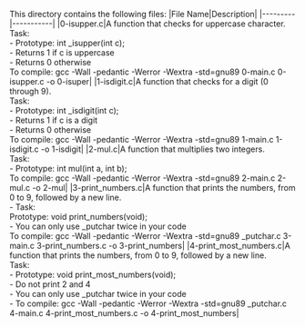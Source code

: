 This directory contains the following files:
|File Name|Description|
|---------|-----------|
|0-isupper.c|A function that checks for uppercase character. <br> Task: <br>- Prototype: int _isupper(int c);<br>- Returns 1 if c is uppercase <br> - Returns 0 otherwise <br>To compile: gcc -Wall -pedantic -Werror -Wextra -std=gnu89 0-main.c 0-isupper.c -o 0-isuper|
|1-isdigit.c|A function that checks for a digit (0 through 9).<br> Task: <br> - Prototype: int _isdigit(int c);<br> - Returns 1 if c is a digit<br> - Returns 0 otherwise <br> To compile: gcc -Wall -pedantic -Werror -Wextra -std=gnu89 1-main.c 1-isdigit.c -o 1-isdigit|
|2-mul.c|A function that multiplies two integers. <br> Task: <br> - Prototype: int mul(int a, int b); <br> To compile: gcc -Wall -pedantic -Werror -Wextra -std=gnu89 2-main.c 2-mul.c -o 2-mul|
|3-print_numbers.c|A function that prints the numbers, from 0 to 9, followed by a new line. <br> - Task: <br> Prototype: void print_numbers(void); <br> - You can only use _putchar twice in your code <br> To compile: gcc -Wall -pedantic -Werror -Wextra -std=gnu89 _putchar.c 3-main.c 3-print_numbers.c -o 3-print_numbers|
|4-print_most_numbers.c|A function that prints the numbers, from 0 to 9, followed by a new line.<br> Task: <br> - Prototype: void print_most_numbers(void);<br> - Do not print 2 and 4<br> - You can only use _putchar twice in your code <br> - To compile: gcc -Wall -pedantic -Werror -Wextra -std=gnu89 _putchar.c 4-main.c 4-print_most_numbers.c -o 4-print_most_numbers|

